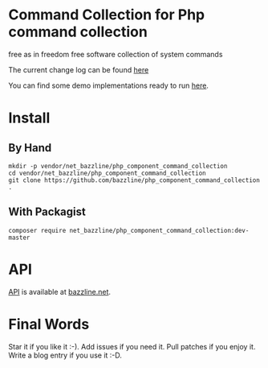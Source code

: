 # Command Collection for Php command collection

free as in freedom free software collection of system commands

The current change log can be found [here](CHANGELOG.md)

You can find some demo implementations ready to run [here](example).

# Install

## By Hand

```
mkdir -p vendor/net_bazzline/php_component_command_collection
cd vendor/net_bazzline/php_component_command_collection
git clone https://github.com/bazzline/php_component_command_collection .
```

## With Packagist

```
composer require net_bazzline/php_component_command_collection:dev-master
```

# API

[API](http://www.bazzline.net/63a5dfaf3067026536d7176e3500f17a385d79d0/index.html) is available at [bazzline.net](http://www.bazzline.net).

# Final Words

Star it if you like it :-). Add issues if you need it. Pull patches if you enjoy it. Write a blog entry if you use it :-D.
